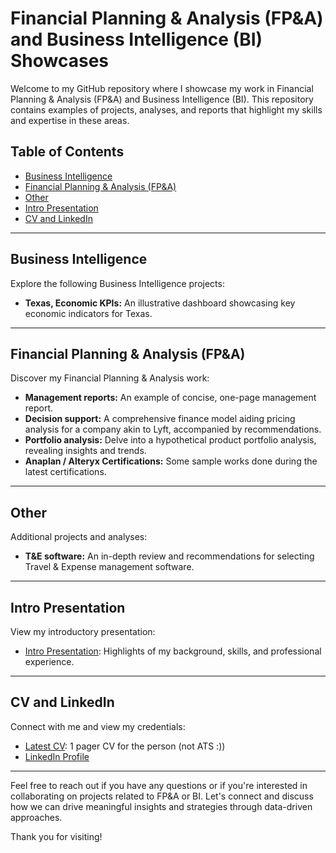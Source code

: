 # Financial Planning & Analysis (FP&A) and Business Intelligence (BI) Showcases

Welcome to my GitHub repository where I showcase my work in Financial Planning & Analysis (FP&A) and Business Intelligence (BI). This repository contains examples of projects, analyses, and reports that highlight my skills and expertise in these areas.

## Table of Contents

- [Business Intelligence](#business-intelligence)
- [Financial Planning & Analysis (FP&A)](#financial-planning--analysis-fpa)
- [Other](#other)
- [Intro Presentation](#intro-presentation)
- [CV and LinkedIn](#cv-and-linkedin)

---

## Business Intelligence

Explore the following Business Intelligence projects:

- **Texas, Economic KPIs:** An illustrative dashboard showcasing key economic indicators for Texas.

---

## Financial Planning & Analysis (FP&A)

Discover my Financial Planning & Analysis work:

- **Management reports:** An example of concise, one-page management report.
- **Decision support:** A comprehensive finance model aiding pricing analysis for a company akin to Lyft, accompanied by recommendations.
- **Portfolio analysis:** Delve into a hypothetical product portfolio analysis, revealing insights and trends.
- **Anaplan / Alteryx Certifications:** Some sample works done during the latest certifications.

---

## Other

Additional projects and analyses:

- **T&E software:** An in-depth review and recommendations for selecting Travel & Expense management software.

---

## Intro Presentation

View my introductory presentation:

- [Intro Presentation](https://docs.google.com/presentation/d/1UwtzZ3fnbyR4f3UHboDq4QkCmDgepf7x/edit?usp=sharing&ouid=115579084944468900080&rtpof=true&sd=true): Highlights of my background, skills, and professional experience.

---

## CV and LinkedIn

Connect with me and view my credentials:

- [Latest CV](https://drive.google.com/drive/u/0/folders/1XTCR0t1zdCMxGnFwMWU0pwkEsvZDnqFf): 1 pager CV for the person (not ATS :))
- [LinkedIn Profile](https://www.linkedin.com/in/volodymyrmazur/)

---

Feel free to reach out if you have any questions or if you're interested in collaborating on projects related to FP&A or BI. Let's connect and discuss how we can drive meaningful insights and strategies through data-driven approaches.

Thank you for visiting!

